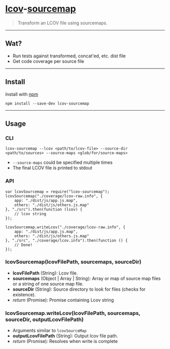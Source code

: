 # [lcov](http://ltp.sourceforge.net/coverage/lcov/geninfo.1.php)-[sourcemap](https://github.com/mozilla/source-map/)

> Transform an LCOV file using sourcemaps.

---
## Wat?
* Run tests against transformed, concat'ed, etc. dist file
* Get code coverage per source file

---
## Install
Install with [npm](https://github.com/Tapad/lcov-sourcemap)

```
npm install --save-dev lcov-sourcemap
```

---
## Usage

### CLI

```shell
lcov-sourcemap --lcov <path/to/lcov-file> --source-dir <path/to/sources> --source-maps <glob/for/source-maps>
```

* `--source-maps` could be specified multiple times
* The final LCOV file is printed to stdout

### API

```
var lcovSourcemap = require("lcov-sourcemap");
lcovSourcemap("./coverage/lcov-raw.info", {
	app: "./dist/js/app.js.map",
	others: "./dist/js/others.js.map"
}, "./src").then(function (lcov) {
    // lcov string
});

lcovSourcemap.writeLcov("./coverage/lcov-raw.info", {
	app: "./dist/js/app.js.map",
	others: "./dist/js/others.js.map"
}, "./src", "./coverage/lcov.info").then(function () {
    // Done!
});
```
### lcovSourcemap(lcovFilePath, sourcemaps, sourceDir)
* **lcovFilePath** (String): Lcov file.
* **sourcemaps** (Object | Array | String): Array or map of source map files or a string of one source map file.
* **sourceDir** (String): Source directory to look for files (checks for existence).
* _return_ (Promise): Promise containing Lcov string

### lcovSourcemap.writeLcov(lcovFilePath, sourcemaps, sourceDir, outputLcovFilePath)
* Arguments similar to `lcovSourceMap`
* **outputLcovFilePath** (String): Output lcov file path.
* _return_ (Promise): Resolves when write is complete